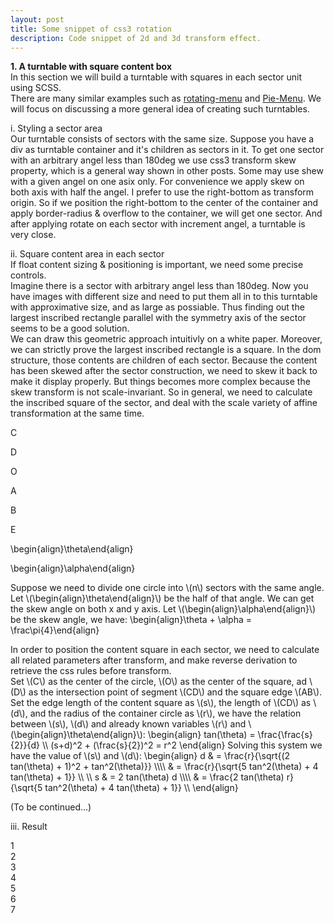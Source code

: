 ```yaml
---
layout: post
title: Some snippet of css3 rotation
description: Code snippet of 2d and 3d transform effect.
---
```

<script type="text/x-mathjax-config">
  MathJax.Hub.Config({
    extensions: ["tex2jax.js"],
    jax: ["input/TeX","output/HTML-CSS"],
    tex2jax: {inlineMath: [["$","$"],["\\(","\\)"]]}
  });
</script>
<script src="https://cdnjs.cloudflare.com/ajax/libs/mathjax/2.7.1/MathJax.js">
</script>

**1. A turntable with square content box**   
In this section we will build a turntable with squares in each sector unit using SCSS.  
There are many similar examples such as [rotating-menu](http://www.inserthtml.com/2012/09/rotating-menu/) and [Pie-Menu](http://www.jqueryscript.net/demo/Material-Design-Styled-Pie-Menu-with-jQuery-CSS3/#). We will focus on discussing a more general idea of creating such turntables.   
   
i. Styling a sector area  
Our turntable consists of sectors with the same size. Suppose you have a div as turntable container and it's children as sectors in it. To get one sector with an arbitrary angel less than 180deg we use css3 transform skew property, which is a general way shown in other posts. Some may use shew with a given angel on one asix only. For convenience we apply skew on both axis with half the angel. I prefer to use the right-bottom as transform origin. So if we position the right-bottom to the center of the container and apply border-radius & overflow to the container, we will get one sector. And after applying rotate on each sector with increment angel, a turntable is very close.   

<div markdown="0">
    <div class="lottery-sector">
        <div></div>
        <div></div>
        <div></div>
        <div></div>
        <div></div>
        <div></div>
        <div></div>
    </div>
</div>

ii. Square content area in each sector   
If float content sizing & positioning is important, we need some precise controls.  
Imagine there is a sector with arbitrary angel less than 180deg. Now you have images with different size and need to put them all in to this turntable with approximative size, and as large as possiable. Thus finding out the largest inscribed rectangle parallel with the symmetry axis of the sector seems to be a good solution.  
We can draw this geometric approach intuitivly on a white paper. Moreover, we can strictly prove the largest inscribed rectangle is a square. In the dom structure, those contents are children of each sector. Because the content has been skewed after the sector construction, we need to skew it back to make it display properly. But things becomes more complex because the skew transform is not scale-invariant. So in general, we need to calculate the inscribed square of the sector, and deal with the scale variety of affine transformation at the same time.

<div markdown="0">
        <div class="sector-container">
            <div class="lottery-sector full f1">
                <div class="c1"><span style="outline: 1px solid #000"></span></div>
                <p class="pc">C</p>
                <p class="pd">D</p>
                <p class="po">O</p>
                <p class="pa">A</p>
                <p class="pb">B</p>
                <p class="pe">E</p>
                <p class="theta">\begin{align}\theta\end{align}</p>
                <p class="alpha">\begin{align}\alpha\end{align}</p>
            </div>
        </div>
        <p>Suppose we need to divide one circle into \(n\) sectors with the same angle.
            Let \(\begin{align}\theta\end{align}\) be the half of that angle.
            We can get the skew angle on both x and y axis. Let \(\begin{align}\alpha\end{align}\)
            be the skew angle, we have:
            \begin{align}\theta + \alpha = \frac\pi{4}\end{align}
        </p>
        <p>
            In order to position the content square in each sector, we need to calculate all related
            parameters after transform, and make reverse derivation to retrieve the css rules before
            transform.
            <br>
            Set \(C\) as the center of the circle, \(O\) as the center of the square, ad \(D\)  as
            the intersection point of segment \(CD\) and the square edge \(AB\).
            Set the edge length of the content square as \(s\), the length of \(CD\) as \(d\), and
            the radius of the container circle as \(r\), we have the relation between \(s\), \(d\)
            and already known variables \(r\) and \(\begin{align}\theta\end{align}\):
            \begin{align}
            tan(\theta) = \frac{\frac{s}{2}}{d} \\
            (s+d)^2 + (\frac{s}{2})^2 = r^2
            \end{align}
            Solving this system we have the value of \(s\) and \(d\):
            \begin{align}
            d & = \frac{r}{\sqrt{(2 tan(\theta) + 1)^2 + tan^2(\theta)}} \\\\
            & = \frac{r}{\sqrt{5 tan^2(\theta) + 4 tan(\theta) + 1}} \\
            \\
            s & = 2 tan(\theta) d \\\\
            & = \frac{2 tan(\theta) r}{\sqrt{5 tan^2(\theta) + 4 tan(\theta) + 1}} \\
            \end{align}
        </p>
        <div class="sector-container">
            <div class="lottery-sector full f1">
                <div class="c2"><span style="outline: 1px solid #000"></span></div>
            </div>
        </div>
        <div class="sector-container">
            <div class="lottery-sector full f1">
                <div class="c3"><span style="outline: 1px solid #000"></span></div>
            </div>
        </div>
        <div class="sector-container">
            <div class="lottery-sector full f1">
                <div class="c4"><span style="outline: 1px solid #000"></span></div>
            </div>
        </div>
</div>

(To be continued...)

iii. Result   

<div markdown="0">
    <div class="lottery-sector">
        <div><span>1</span></div>
        <div><span>2</span></div>
        <div><span>3</span></div>
        <div><span>4</span></div>
        <div><span>5</span></div>
        <div><span>6</span></div>
        <div><span>7</span></div>
    </div>
</div>


